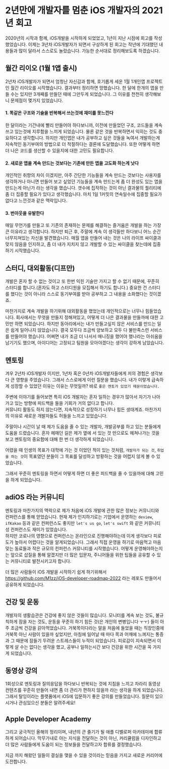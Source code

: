 # 2년만에 개발자를 멈춘 iOS 개발자의 2021년 회고

2020년의 시작과 함께, iOS개발을 시작하게 되었었고, 1년이 지난 시점에 회고를 작성했었습니다. 이제는 3년차 iOS개발자가 되면서 구상하게 된 회고는 작년에 기대했던 내용들과 많이 달라서 스스로도 놀랐습니다.
가능한 순서대로 정리해보도록 하겠습니다.

## 월간 리이오 (1월 1앱 출시)

2년차 iOS개발자가 되면서 엄청난 자신감과 함께, 호기롭게 세운 1월 1개인앱 프로젝트인 월간 리이오를 시작했습니다. 결과부터 정리하면 망했습니다. 한 달에 한개의 앱을 만들 수는 있지만 3개째를 만들던 때에 그만두게 되었습니다.
그 이유를 천천히 생각해보니 문제점이 몇가지 있었습니다.

#### 1. 똑같은 구조와 기술을 반복해서 쓰는것에 재미를 못느낀다
한 달이라는 기간내에 빨리 만들어야 하다보니까, 이전에 만들었던 구조, 코드들을 계속 쓰고 있는것에 지루함을 느끼게 되었습니다. 물론 같은 것을 반복하면서 익히는 것도 중요하다고 생각합니다. 하지만 개인앱은 내가 공부하고 싶은 것들을 녹여서 개발하는게 지속적인 동기부여의 방법으로 더 적절하다는 결론에 도달했습니다. 또한 어떻게 하면 더 나은 코드를 생산할 수 있을지에 대한 고민도 필요합니다.

#### 2. 새로운 앱을 계속 만드는 것보다는 기존에 만든 앱을 고도화 하는게 낫다
개인적인 취향의 차이 이겠지만, 아주 간단한 기능들을 계속 만드는 것보다는 사용자를 생각하거나 아니면 만들어 보고 싶었던 기능들을 계속 만드는게 좀 더 완성도 있는 앱을 만드는게 아닌가 라는 생각을 했습니다. 갯수에 집작하는 것이 아닌 결과물의 퀄리티에 좀 더 집중할 필요가 있다고 생각했습니다.
마치 1일 1커밋의 연속일수에 집중할 필요가 없다고 느낀것과 같은 맥락입니다.

#### 3. 번아웃을 유발한다
매일 무언가를 만들고 또 기존의 존재하는 문제를 해결하는 즐거움은 개발을 하는 가장 큰 이유라고 생각합니다. 하지만 퇴근 후, 주말에 계속 이 생각들만 하다보니 어느 순간 너무지쳐있는 자신을 발견했습니다. 매월 앱을 만들어 내는 것은 나의 라이프 싸이클과 맞지 않음을 인지하고, 좀 더 내가 지치지 않고 개발할 수 있는 싸이클을 찾는데에 집중하기 시작했습니다.

## 스터디, 대외활동(디프만)
개발은 혼자 할 수 없는 것이고 또 한번 익힌 기술만 가지고 할 수 없기 때문에, 꾸준히 스터디를 합니다.(혼자도 하고 스터디원을 모집해서 하기도 합니다.) 중요한 건 스터디를 했다는 것이 아니라 스스로 동기부여를 받아 공부하고 그 내용을 소화했다는 것이겠죠.

마찬가지로 계속 개발을 하기위해 대외활동을 했었는데 개인적으로는 너무나 힘들었습니다. 회사에서는 무엇을 만들지 정해져있고, 어떻게 더 나은 결과물을 만들까에 대한 고민만 하면 되었습니다. 하지만 동아리에서는 내가 만들고싶지 않은 서비스를 만드는 일은 쉽게 일어나지 않았습니다. 결국 모두다 조금씩 양보하고 모두 다 불만족스런 서비스를 만들어야 했습니다. 어쩌면 내가 조금 더 나서서 매니징을 했어야 했나라는 아쉬움을 남기기도 했으며, 아이디어는 고정되고 팀원을 모아야겠다는 생각이 강하게 남았습니다.

## 멘토링
겨우 2년차 iOS개발자 이지만, 1년차 혹은 0년차 iOS개발자들에게 저의 경험은 생각보다 큰 영향을 주었습니다.
그래서 스스로에게 이런 질문을 했습니다. 내가 이렇게 급속하게 성장할 수 있었던 이유는 이유는 무엇일까? 바로 `좋은 멘토가 있었기 때문이었습니다.`  


주변에 이야기를 들어보면 특히 iOS 개발자는 혼자 일하는 경우가 많아서 자기가 나아가고 있는 방향에 피드백을 들을 기회가 거의 없다고 합니다.  
커뮤니티 활동도 하지 않는다면, 지속적으로 성장하기 너무나 힘든 생태계죠. 마찬가지의 이유로 새로운 개발자들도 허들을 느끼고 있었습니다.


주말이나 시간이 날 때 제가 도움을 줄 수 있는 개발자, 개발공부를 하고 있는 분들에게 도움을 드렸습니다. 혼자 헤매던 길은 제가 옆에 서 있는 것 만으로도 헤쳐나가는 것을 보고 멘토링의 중요함에 대해 한 번 더 생각하게 되었습니다.

어렸을 때 인생의 목표가 대학에 가는 것 이었던 적이 있는 것처럼, `개발자가 되는 것`, `취업을 하는 것`이 목표였던 분들이 그 목표를 달성하고 방황하는 것을 어렵지 않게 볼 수 있었습니다.

그래서 꾸준히 멘토링을 하면서 어떻게 하면 더 좋은 피드백을 줄 수 있을까에 대해 고민을 하게 되었습니다.

## adiOS 라는 커뮤니티

멘토링과 마찬가지의 맥락으로 제가 처음에 iOS 개발에 관한 많은 정보는 커뮤니티와 컨퍼런스를 통해 얻었습니다. 현재 제가 인지하기로는 기업에서 운영하는 `deview`, `ifKakao` 등과 같은 컨퍼런스도 좋지만 `let's us go`, `let's swift` 와 같은 커뮤니티성 컨퍼런스도 재미가 있었습니다.  
하지만 코로나의 영향으로 컨퍼런스는 온라인으로 진행해야하는데 이게 생각보다 피로도가 높아서 어렵다는 것을 알게되었습니다.
그래서 직접 운영을 하기로 마음먹고 마음 맞는 동료들과 작은 규모의 컨퍼런스 커뮤니티를 시작했습니다. 어떻게 운영해야하는지는 앞으로 삽질을 통해 알겠지만 더 많은 입문자, 주니어들을 위한 팁들을 공유할 수 있는 커뮤니티로 발전시키고자 합니다.

더 많은 사람들이 iOS 개발을 시작하기 쉽게 하기위해서 https://github.com/M1zz/iOS-developer-roadmap-2022 라는 레포도 만들어서 공유하게 되었습니다.

## 건강 및 운동
개발자의 생활습관은 건강에 좋지 않은 것들이 많습니다. 모니터를 계속 보는 것도, 불규칙하게 잠을 자는 것도, 운동을 꾸준히 하기 힘든 것(은 개인의 변병입니다 ㅜㅜ) 들이 아주 조금씩 건강을 갉아먹었습니다.
거북목이다라는 말을 처음에 들었을 때는 직장인중에 거북목 아닌 사람이 있을까 싶었지만, 아침에 일어날 때 마다 목과 어깨에 느껴지는 통증과 그 때문에 잠들기 두려운 스트레스들이 누적이 되었습니다.
피로감이 지속되면서 이렇게 살 수는 없다는 생각을 했고, 공부나 일하는시간 보다 건강을 위한 시간을 꼭 가지게 되었습니다.

## 동영상 강의
1회성으로 멘토링과 질의응답을 하다보니 반복되는 것에 지침을 느끼고 차라리 동영상 컨텐츠를 꾸준히 만들어 내면 좀 더 관리가 편하지 않을까 라는 생각을 하게 되었습니다. 그래서 탈잉이라는 플랫폼에서 iOS에 입문하기 좋은 강의를 만들었습니다.
질문이 있으시거나 관심있으신 분들은 알려주세요!

## Apple Developer Academy
그리고 궁극적인 올해의 정리이며, 내년의 큰 줄기가 될 애플 디벨로퍼 아카데미에 합류하게 되어습니다. 막무가내로 아는 지식을 전달하는 것이 아닌, 커리큘럼을 디자인하고 더 많은 사람들에게 도움이 되는 정보들을 전달하고자 합류를 결정했습니다.

지금 까지 해왔던 일들이 결실을 맺을 수 있을 것이라는 믿음을 가지고 새로운 커리어에 도전합니다.
